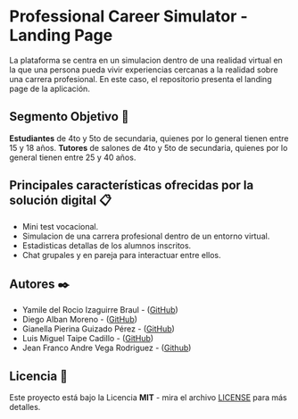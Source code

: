# Professional Career Simulator - Landing Page

La plataforma se centra en un simulacion dentro de una realidad virtual en la que una persona pueda vivir experiencias cercanas a la realidad sobre una carrera profesional. En este caso, el repositorio presenta el landing page de la aplicación.

## Segmento Objetivo 🚀

**Estudiantes** de 4to y 5to de secundaria, quienes por lo general tienen entre 15 y 18 años.
**Tutores** de salones de 4to y 5to de secundaria, quienes por lo general tienen entre 25 y 40 años.

## Principales características ofrecidas por la solución digital 📋

- Mini test vocacional.
- Simulacion de una carrera profesional dentro de un entorno virtual.
- Estadisticas detallas de los alumnos inscritos.
- Chat grupales y en pareja para interactuar entre ellos.

## Autores ✒️

- Yamile del Rocio Izaguirre Braul - ([GitHub](https://github.com/IzaYam))
- Diego Alban Moreno - ([GitHub](https://github.com/DiegoAlban1223))
- Gianella Pierina Guizado Pérez - ([GitHub](https://github.com/GianellaGP))
- Luis Miguel Taipe Cadillo - ([GitHub](https://github.com/migueltaipe))
- Jean Franco Andre Vega Rodriguez - ([Github](https://github.com/))

## Licencia 📄

Este proyecto está bajo la Licencia **MIT** - mira el archivo [LICENSE](LICENSE) para más detalles.
